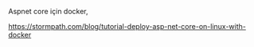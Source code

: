 Aspnet core için docker,

https://stormpath.com/blog/tutorial-deploy-asp-net-core-on-linux-with-docker
